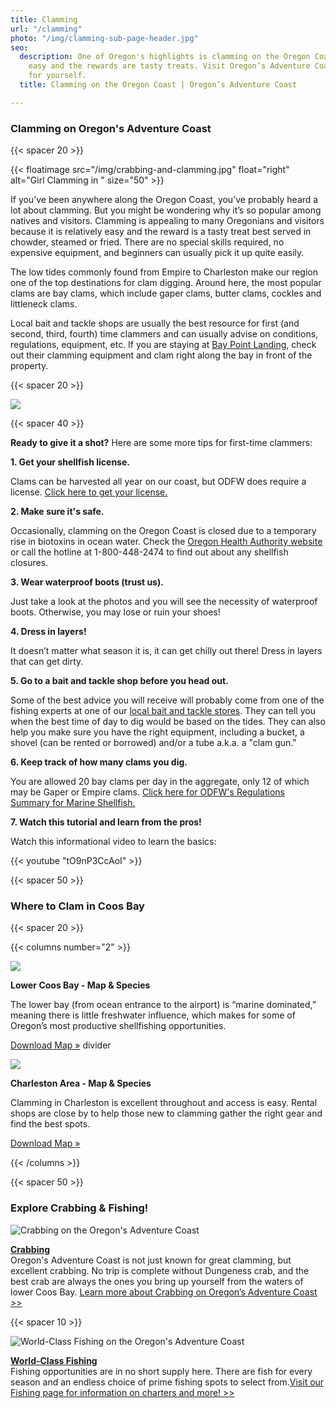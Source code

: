 ```yaml
---
title: Clamming
url: "/clamming"
photo: "/img/clamming-sub-page-header.jpg"
seo:
  description: One of Oregon's highlights is clamming on the Oregon Coast. It is relatively
    easy and the rewards are tasty treats. Visit Oregon’s Adventure Coast and try
    for yourself.
  title: Clamming on the Oregon Coast | Oregon’s Adventure Coast

---
```

### Clamming on Oregon's Adventure Coast

{{< spacer 20 >}}

{{< floatimage src="/img/crabbing-and-clamming.jpg" float="right" alt="Girl Clamming in " size="50" >}}

If you’ve been anywhere along the Oregon Coast, you’ve probably heard a lot about clamming. But you might be wondering why it’s so popular among natives and visitors. Clamming is appealing to many Oregonians and visitors because it is relatively easy and the reward is a tasty treat best served in chowder, steamed or fried. There are no special skills required, no expensive equipment, and beginners can usually pick it up quite easily.

The low tides commonly found from Empire to Charleston make our region one of the top destinations for clam digging. Around here, the most popular clams are bay clams, which include gaper clams, butter clams, cockles and littleneck clams.

Local bait and tackle shops are usually the best resource for first (and second, third, fourth) time clammers and can usually advise on conditions, regulations, equipment, etc.  If you are staying at [Bay Point Landing](https://baypointlanding.com/), check out their clamming equipment and clam right along the bay in front of the property.

{{< spacer 20 >}}

![](/img/clamming-collage.jpg)

{{< spacer 40 >}}

**Ready to give it a shot?**  Here are some more tips for first-time clammers:

**1. Get your shellfish license.**

<p class="bullet-para-indent">Clams can be harvested all year on our coast, but ODFW does require a license. <a href="https://myodfw.com/crabbing-clamming/licensing-info">Click here to get your license.</a> </p>

**2. Make sure it's safe.**

<p class="bullet-para-indent">Occasionally, clamming on the Oregon Coast is closed due to a temporary rise in biotoxins in ocean water. Check the <a href="https://www.oregon.gov/oda/programs/foodsafety/shellfish/pages/shellfishclosures.aspx">Oregon Health Authority website</a> or call the hotline at 1-800-448-2474 to find out about any shellfish closures.</p>

**3. Wear waterproof boots (trust us).**

<p class="bullet-para-indent">Just take a look at the photos and you will see the necessity of waterproof boots. Otherwise, you may lose or ruin your shoes!</p>

**4. Dress in layers!**

<p class="bullet-para-indent">It doesn’t matter what season it is, it can get chilly out there! Dress in layers that can get dirty.</p>

**5. Go to a bait and tackle shop before you head out.**

<p class="bullet-para-indent">Some of the best advice you will receive will probably come from one of the fishing experts at one of our <a href="https://www.oregonsadventurecoast.com/equipment-rent-and-buy">local bait and tackle stores</a>. They can tell you when the best time of day to dig would be based on the tides. They can also help you make sure you have the right equipment, including a bucket, a shovel (can be rented or borrowed) and/or a tube a.k.a. a "clam gun."</p>

**6. Keep track of how many clams you dig.**

<p class="bullet-para-indent">You are allowed 20 bay clams per day in the aggregate, only 12 of which may be Gaper or Empire clams. <a href="https://myodfw.com/articles/oregon-shellfish-regulations">Click here for ODFW's Regulations Summary for Marine Shellfish.</a></p>

**7. Watch this tutorial and learn from the pros!**

<p class="bullet-para-indent">Watch this informational video to learn the basics:</p>

{{< youtube "tO9nP3CcAoI" >}}

{{< spacer 50 >}}

### Where to Clam in Coos Bay

{{< spacer 20 >}}

{{< columns number="2" >}}

![](/img/lower-coos-bay-clamming-header.jpg)

**Lower Coos Bay - Map & Species**

The lower bay (from ocean entrance to the airport) is “marine dominated,” meaning there is little freshwater influence, which makes for some of Oregon’s most productive shellfishing opportunities.

<a href="/img/clamming-map-lower-coos-bay-06-20.pdf" class="learn-more-anywhere-btn">Download Map »</a> divider

![](/img/charleston-clamming-header.jpg)

**Charleston Area - Map & Species**

Clamming in Charleston is excellent throughout and access is easy. Rental shops are close by to help those new to clamming gather the right gear and find the best spots.

<a href="/img/clamming-map-charleston-06-20.pdf" class="learn-more-anywhere-btn">Download Map »</a>

{{< /columns >}}

{{< spacer 50 >}}

### Explore Crabbing & Fishing!<br>

<div class="trip-idea-thumbnail"> <img src="/img/thumbnail-crabbing-4px-line.jpg" alt="Crabbing on the Oregon's Adventure Coast"></div>

[**Crabbing**](/crabbing-clamming)  
Oregon's Adventure Coast is not just known for great clamming, but excellent crabbing. No trip is complete without Dungeness crab, and the best crab are always the ones you bring up yourself from the waters of lower Coos Bay. [Learn more about Crabbing on Oregon’s Adventure Coast >>](/crabbing-clamming)

<div class="clearfix"></div>

{{< spacer 10 >}}

<div class="trip-idea-thumbnail"> <img src="/img/thumbnail-fishing-4px-line.jpg" alt="World-Class Fishing on the Oregon's Adventure Coast"></div>

[**World-Class Fishing**](/fishing)  
Fishing opportunities are in no short supply here. There are fish for every season and an endless choice of prime fishing spots to select from.[Visit our Fishing page for information on charters and more! >>](/fishing)